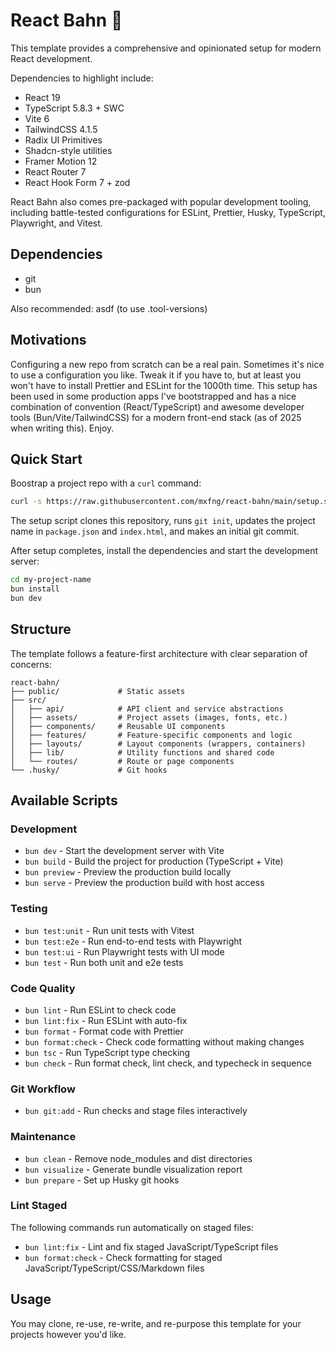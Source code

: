 # React Bahn 🚆

This template provides a comprehensive and opinionated setup for modern React development.

Dependencies to highlight include:

- React 19
- TypeScript 5.8.3 + SWC
- Vite 6
- TailwindCSS 4.1.5
- Radix UI Primitives
- Shadcn-style utilities
- Framer Motion 12
- React Router 7
- React Hook Form 7 + zod

React Bahn also comes pre-packaged with popular development tooling, including battle-tested configurations for ESLint, Prettier, Husky, TypeScript, Playwright, and Vitest.

## Dependencies

- git
- bun

Also recommended: asdf (to use .tool-versions)

## Motivations

Configuring a new repo from scratch can be a real pain. Sometimes it's nice to use a configuration you like. Tweak it if you have to, but at least you won't have to install Prettier and ESLint for the 1000th time. This setup has been used in some production apps I've bootstrapped and has a nice combination of convention (React/TypeScript) and awesome developer tools (Bun/Vite/TailwindCSS) for a modern front-end stack (as of 2025 when writing this). Enjoy.

## Quick Start

Boostrap a project repo with a `curl` command:

```bash
curl -s https://raw.githubusercontent.com/mxfng/react-bahn/main/setup.sh | bash -s my-project-name
```

The setup script clones this repository, runs `git init`, updates the project name in `package.json` and `index.html`, and makes an initial git commit.

After setup completes, install the dependencies and start the development server:

```bash
cd my-project-name
bun install
bun dev
```

## Structure

The template follows a feature-first architecture with clear separation of concerns:

```
react-bahn/
├── public/             # Static assets
├── src/
│   ├── api/            # API client and service abstractions
│   ├── assets/         # Project assets (images, fonts, etc.)
│   ├── components/     # Reusable UI components
│   ├── features/       # Feature-specific components and logic
│   ├── layouts/        # Layout components (wrappers, containers)
│   ├── lib/            # Utility functions and shared code
│   └── routes/         # Route or page components
└── .husky/             # Git hooks
```

## Available Scripts

### Development

- `bun dev` - Start the development server with Vite
- `bun build` - Build the project for production (TypeScript + Vite)
- `bun preview` - Preview the production build locally
- `bun serve` - Preview the production build with host access

### Testing

- `bun test:unit` - Run unit tests with Vitest
- `bun test:e2e` - Run end-to-end tests with Playwright
- `bun test:ui` - Run Playwright tests with UI mode
- `bun test` - Run both unit and e2e tests

### Code Quality

- `bun lint` - Run ESLint to check code
- `bun lint:fix` - Run ESLint with auto-fix
- `bun format` - Format code with Prettier
- `bun format:check` - Check code formatting without making changes
- `bun tsc` - Run TypeScript type checking
- `bun check` - Run format check, lint check, and typecheck in sequence

### Git Workflow

- `bun git:add` - Run checks and stage files interactively

### Maintenance

- `bun clean` - Remove node_modules and dist directories
- `bun visualize` - Generate bundle visualization report
- `bun prepare` - Set up Husky git hooks

### Lint Staged

The following commands run automatically on staged files:

- `bun lint:fix` - Lint and fix staged JavaScript/TypeScript files
- `bun format:check` - Check formatting for staged JavaScript/TypeScript/CSS/Markdown files

## Usage

You may clone, re-use, re-write, and re-purpose this template for your projects however you'd like.
